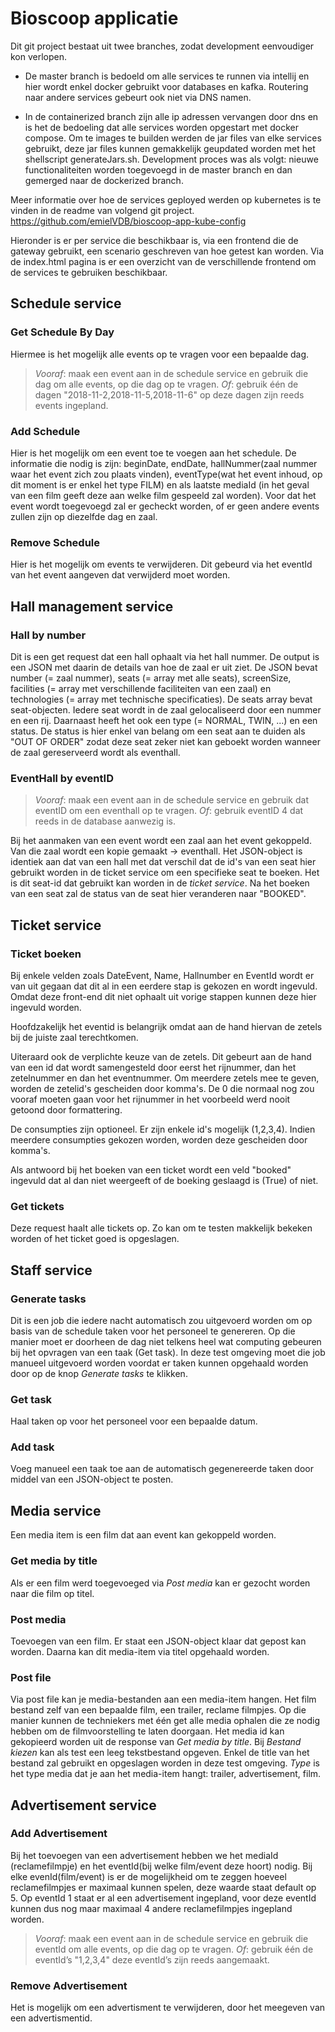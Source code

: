 # Bioscoop applicatie

Dit git project bestaat uit twee branches, zodat development eenvoudiger kon verlopen.
- De master branch is bedoeld om alle services te runnen via intellij en hier wordt enkel docker gebruikt voor databases en kafka. Routering naar andere services gebeurt ook niet via DNS namen.

- In de containerized branch zijn alle ip adressen vervangen door dns en is het de bedoeling dat alle services worden opgestart met docker compose. Om te images te builden werden de jar files van elke services gebruikt, deze jar files kunnen gemakkelijk geupdated worden met het shellscript generateJars.sh.
Development proces was als volgt: nieuwe functionaliteiten worden toegevoegd in de master branch en dan gemerged naar de dockerized branch. 

Meer informatie over hoe de services geployed werden op kubernetes is te vinden in de readme van volgend git project.
https://github.com/emielVDB/bioscoop-app-kube-config

Hieronder is er per service die beschikbaar is, via een frontend die de gateway gebruikt, een scenario geschreven van hoe getest kan worden. Via de index.html pagina is er een overzicht van de verschillende frontend om de services te gebruiken beschikbaar.

## Schedule service
### Get Schedule By Day
Hiermee is het mogelijk alle events op te vragen voor een bepaalde dag.
> *Vooraf*: maak een event aan in de schedule service en gebruik die dag om alle events, op die dag op te vragen. *Of*: gebruik één de dagen "2018-11-2,2018-11-5,2018-11-6" op deze dagen zijn reeds events ingepland.

### Add Schedule
Hier is het mogelijk om een event toe te voegen aan het schedule. De informatie die nodig is zijn:
beginDate, endDate, hallNummer(zaal nummer waar het event zich zou plaats vinden), eventType(wat het event inhoud, op dit moment is er enkel het type FILM) en als laatste mediaId (in het geval van een film geeft deze aan welke film gespeeld zal worden). Voor dat het event wordt toegevoegd zal er gecheckt worden, of er geen andere events zullen zijn op diezelfde dag en zaal.

### Remove Schedule
Hier is het mogelijk om events te verwijderen. Dit gebeurd via het eventId van het event aangeven dat verwijderd moet worden.

## Hall management service
### Hall by number
Dit is een get request dat een hall ophaalt via het hall nummer. De output is een JSON met daarin de details van hoe de zaal er uit ziet. De JSON bevat number (= zaal nummer), seats (= array met alle seats), screenSize, facilities (= array met verschillende faciliteiten van een zaal) en technologies (= array met technische specificaties).
De seats array bevat seat-objecten. Iedere seat wordt in de zaal gelocaliseerd door een nummer en een rij. Daarnaast heeft het ook een type (= NORMAL, TWIN, ...) en een status. De status is hier enkel van belang om een seat aan te duiden als "OUT OF ORDER" zodat deze seat zeker niet kan geboekt worden wanneer de zaal gereserveerd wordt als eventhall.

### EventHall by eventID
> *Vooraf*: maak een event aan in de schedule service en gebruik dat eventID om een eventhall op te vragen. *Of*: gebruik eventID 4 dat reeds in de database aanwezig is.

Bij het aanmaken van een event wordt een zaal aan het event gekoppeld. Van die zaal wordt een kopie gemaakt -> eventhall. Het JSON-object is identiek aan dat van een hall met dat verschil dat de id's van een seat hier gebruikt worden in de ticket service om een specifieke seat te boeken. Het is dit seat-id dat gebruikt kan worden in de *ticket service*. Na het boeken van een seat zal de status van de seat hier veranderen naar "BOOKED".

## Ticket service
### Ticket boeken
Bij enkele velden zoals DateEvent, Name, Hallnumber en EventId wordt er van uit gegaan dat dit al in een eerdere stap is gekozen en wordt ingevuld. Omdat deze front-end dit niet ophaalt uit vorige stappen kunnen deze hier ingevuld worden.

Hoofdzakelijk het eventid is belangrijk omdat aan de hand hiervan de zetels bij de juiste zaal terechtkomen.

Uiteraard ook de verplichte keuze van de zetels. Dit gebeurt aan de hand van een id dat wordt samengesteld door eerst het rijnummer, dan het zetelnummer en dan het eventnummer. Om meerdere zetels mee te geven, worden de zetelid's gescheiden door komma's. De 0 die normaal nog zou vooraf moeten gaan voor het rijnummer in het voorbeeld werd nooit getoond door formattering.

De consumpties zijn optioneel. Er zijn enkele id's mogelijk (1,2,3,4). Indien meerdere consumpties gekozen worden, worden deze gescheiden door komma's.

Als antwoord bij het boeken van een ticket wordt een veld "booked" ingevuld dat al dan niet weergeeft of de boeking geslaagd is (True) of niet.

### Get tickets
Deze request haalt alle tickets op. Zo kan om te testen makkelijk bekeken worden of het ticket goed is opgeslagen.

## Staff service
### Generate tasks
Dit is een job die iedere nacht automatisch zou uitgevoerd worden om op basis van de schedule taken voor het personeel te genereren. Op die manier moet er doorheen de dag niet telkens heel wat computing gebeuren bij het opvragen van een taak (Get task). In deze test omgeving moet die job manueel uitgevoerd worden voordat er taken kunnen opgehaald worden door op de knop *Generate tasks* te klikken.

### Get task
Haal taken op voor het personeel voor een bepaalde datum.

### Add task
Voeg manueel een taak toe aan de automatisch gegenereerde taken door middel van een JSON-object te posten.

## Media service
Een media item is een film dat aan event kan gekoppeld worden.
### Get media by title
Als er een film werd toegevoeged via *Post media* kan er gezocht worden naar die film op titel.

### Post media
Toevoegen van een film. Er staat een JSON-object klaar dat gepost kan worden. Daarna kan dit media-item via titel opgehaald worden.

### Post file
Via post file kan je media-bestanden aan een media-item hangen. Het film bestand zelf van een bepaalde film, een trailer, reclame filmpjes. Op die manier kunnen de techniekers met één get alle media ophalen die ze nodig hebben om de filmvoorstelling te laten doorgaan.
Het media id kan gekopieerd worden uit de response van *Get media by title*. Bij *Bestand kiezen* kan als test een leeg tekstbestand opgeven. Enkel de title van het bestand zal gebruikt en opgeslagen worden in deze test omgeving. *Type* is het type media dat je aan het media-item hangt: trailer, advertisement, film.

## Advertisement service
### Add Advertisement 
Bij het toevoegen van een advertisement hebben we het mediaId (reclamefilmpje) en het eventId(bij welke film/event deze hoort) nodig. Bij elke evenId(film/event) is er de mogelijkheid om te zeggen hoeveel reclamefilmpjes er maximaal kunnen spelen, deze waarde staat default op 5. Op eventId 1 staat er al een advertisement ingepland, voor deze eventId kunnen dus nog maar maximaal 4 andere reclamefilmpjes ingepland worden.
> *Vooraf*: maak een event aan in de schedule service en gebruik die eventId om alle events, op die dag op te vragen. *Of*: gebruik één de eventId’s "1,2,3,4" deze eventId’s zijn reeds aangemaakt. 

### Remove Advertisement
Het is mogelijk om een advertisment te verwijderen, door het meegeven van een advertismentid.
